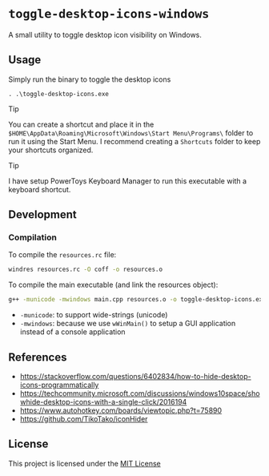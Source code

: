 # `toggle-desktop-icons-windows`

A small utility to toggle desktop icon visibility on Windows.

## Usage

Simply run the binary to toggle the desktop icons

```
. .\toggle-desktop-icons.exe
```

> [!TIP]
>
> You can create a shortcut and place it in the `$HOME\AppData\Roaming\Microsoft\Windows\Start Menu\Programs\` folder to run it using the Start Menu. I recommend creating a `Shortcuts` folder to keep your shortcuts organized.

> [!TIP]
>
> I have setup PowerToys Keyboard Manager to run this executable with a keyboard shortcut.

## Development

### Compilation

To compile the `resources.rc` file:

```sh
windres resources.rc -O coff -o resources.o
```

To compile the main executable (and link the resources object):

```sh
g++ -municode -mwindows main.cpp resources.o -o toggle-desktop-icons.exe
```

- `-municode`: to support wide-strings (unicode)
- `-mwindows`: because we use `wWinMain()` to setup a GUI application instead of a console application

## References

- https://stackoverflow.com/questions/6402834/how-to-hide-desktop-icons-programmatically
- https://techcommunity.microsoft.com/discussions/windows10space/showhide-desktop-icons-with-a-single-click/2016194
- https://www.autohotkey.com/boards/viewtopic.php?t=75890
- https://github.com/TikoTako/iconHider

## License

This project is licensed under the [MIT License](./LICENSE)
